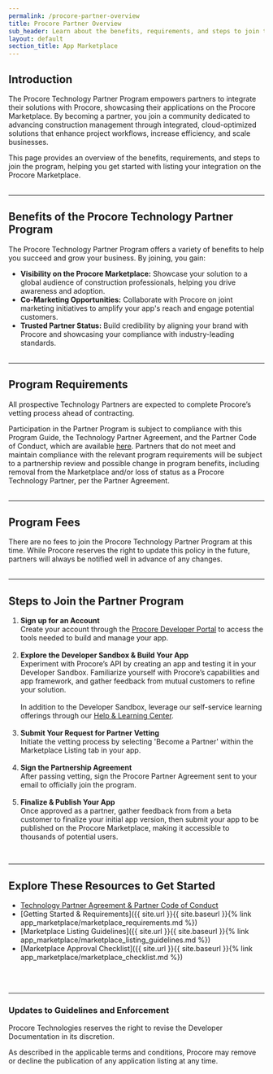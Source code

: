 ```yaml
---
permalink: /procore-partner-overview
title: Procore Partner Overview
sub_header: Learn about the benefits, requirements, and steps to join the Procore Technology Partner Program.
layout: default
section_title: App Marketplace
---
```


## Introduction
The Procore Technology Partner Program empowers partners to integrate their solutions with Procore, showcasing their applications on the Procore Marketplace. By becoming a partner, you join a community dedicated to advancing construction management through integrated, cloud-optimized solutions that enhance project workflows, increase efficiency, and scale businesses.

This page provides an overview of the benefits, requirements, and steps to join the program, helping you get started with listing your integration on the Procore Marketplace.
<br><br>

***
## Benefits of the Procore Technology Partner Program
The Procore Technology Partner Program offers a variety of benefits to help you succeed and grow your business. By joining, you gain:

- **Visibility on the Procore Marketplace:** Showcase your solution to a global audience of construction professionals, helping you drive awareness and adoption.
- **Co-Marketing Opportunities:** Collaborate with Procore on joint marketing initiatives to amplify your app's reach and engage potential customers.
- **Trusted Partner Status:** Build credibility by aligning your brand with Procore and showcasing your compliance with industry-leading standards.
<br><br>

***
## Program Requirements
All prospective Technology Partners are expected to complete Procore’s vetting process ahead of contracting.

Participation in the Partner Program is subject to compliance with this Program Guide, the Technology Partner Agreement, and the Partner Code of Conduct, which are available <a href="https://www.procore.com/partners/documents" target="_blank">here</a>. Partners that do not meet and maintain compliance with the relevant program requirements will be subject to a partnership review and possible change in program benefits, including removal from the Marketplace and/or loss of status as a Procore Technology Partner, per the Partner Agreement.
<br><br>

***
## Program Fees <!--- This will turn into 'Partner Tiers' in the future --->
There are no fees to join the Procore Technology Partner Program at this time. While Procore reserves the right to update this policy in the future, partners will always be notified well in advance of any changes.
<br><br>

***
## Steps to Join the Partner Program

<ol>
    <li><b>Sign up for an Account</b></li>
    Create your account through the <a href="https://developers.procore.com/signup" target="_blank">Procore Developer Portal</a> to access the tools needed to build and manage your app.
    <br><br>
    <li><b>Explore the Developer Sandbox & Build Your App</b></li>
    Experiment with Procore’s API by creating an app and testing it in your Developer Sandbox. Familiarize yourself with Procore’s capabilities and app framework, and gather feedback from mutual customers to refine your solution.
    <br><br>
    In addition to the Developer Sandbox, leverage our self-service learning offerings through our <a href="{{ site.url }}{{ site.baseurl }}{% link overview/help_and_learning_center.md %}">Help & Learning Center</a>.
    <br><br>
    <li><b>Submit Your Request for Partner Vetting</b></li>
    Initiate the vetting process by selecting 'Become a Partner' within the Marketplace Listing tab in your app.
    <br><br>
    <li><b>Sign the Partnership Agreement</b></li>
    After passing vetting, sign the Procore Partner Agreement sent to your email to officially join the program.
    <br><br>
    <li><b>Finalize & Publish Your App</b></li>
    Once approved as a partner, gather feedback from from a beta customer to finalize your initial app version, then submit your app to be published on the Procore Marketplace, making it accessible to thousands of potential users.
</ol>
<br>

***
## Explore These Resources to Get Started
- <a href="https://www.procore.com/partners/documents" target="_blank">Technology Partner Agreement & Partner Code of Conduct<a>
- [Getting Started & Requirements]({{ site.url }}{{ site.baseurl }}{% link app_marketplace/marketplace_requirements.md %})
- [Marketplace Listing Guidelines]({{ site.url }}{{ site.baseurl }}{% link app_marketplace/marketplace_listing_guidelines.md %})
- [Marketplace Approval Checklist]({{ site.url }}{{ site.baseurl }}{% link app_marketplace/marketplace_checklist.md %})
<!-- - [Market Your App]({{ site.url }}{{ site.baseurl }}{% link app_marketplace/market_your_app.md %}) -->
<br><br>

***
### Updates to Guidelines and Enforcement

Procore Technologies reserves the right to revise the Developer Documentation in its discretion.

As described in the applicable terms and conditions, Procore may remove or decline the publication of any application listing at any time.

<!-- All prospective partners are required to complete Procore’s vetting process before contracting. Participation in the Partner Program is contingent on adherence to the Program Guide, the applicable Procore Partner Agreement, and the Partner Code of Conduct, which are available <a href="https://www.procore.com/partners/documents" target="_blank">here</a>. -->

<!-- Partners who fail to meet or maintain compliance with the relevant <a href="https://www.procore.com/partners/documents" target="_blank">Program Requirements</a> and [Marketplace Requirements]({{ site.url }}{{ site.baseurl }}{% link app_marketplace/marketplace_requirements.md %}) may be subject to a partnership review and potential changes to program benefits, including the loss of Procore Partner status, as outlined in the Partner Agreement. Partner performance is reviewed at the start of each program year -->
